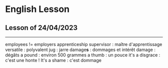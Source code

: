 # English Lesson

## Lesson of 24/04/2023
---

employees != employers
apprenticeship supervisor : maître d'apprentissage
versatile : polyvalent
jug : jarre
damage**s** : dommages et intérêt
damage : dégâts
a pound : environ 500 grammes
a thumb : un pouce
it's a disgrace : c'est une honte !
It's a shame : c'est dommage